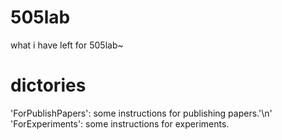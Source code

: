 # 505lab
what i have left for 505lab~

# dictories
'ForPublishPapers': some instructions for publishing papers.'\n'
'ForExperiments': some instructions for experiments.

